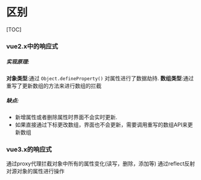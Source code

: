 # 区别

[TOC]

### vue2.x中的响应式

##### 实现原理:

**对象类型**:通过 `Object.defineProperty()` 对属性进行了数据劫持.
**数组类型**:通过重写了更新数组的方法来进行数组的拦截

##### 缺点:

- 新增属性或者删除属性时界面不会实时更新.
- 如果直接通过下标更改数组，界面也不会更新，需要调用重写的数组API来更新数组

### vue3.x的响应式

通过proxy代理拦截对象中所有的属性变化(读写，删除，添加等)
通过reflect反射对源对象的属性进行操作

